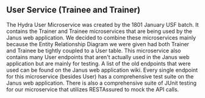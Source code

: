 ## User Service (Trainee and Trainer)
The Hydra User Microservice was created by the 1801 January USF batch. It contains the Trainer and Trainee microservices that are being used by the Janus web application. 
We decided to combine these microservices mainly because the Entity Relationship Diagram we were given had both Trainer and Trainee be tightly coupled to a User table. 
This microservice also contains many User endpoints that aren't actually used in the Janus web application but are mainly for testing. 
A list of the old endpoints that were used can be found on the Janus web application wiki. 
Every single endpoint for this microservice (besides User) has a comprehensive test suite on the Janus web application.
There is also a comprehensive suite of JUnit testing for our microservice that utilizes RESTAssured to mock the API calls.
